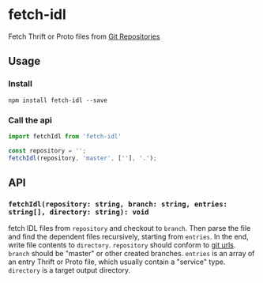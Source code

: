# fetch-idl

Fetch Thrift or Proto files from [Git Repositories](https://git-scm.com/docs/git-clone#_git_urls_a_id_urls_a)

## Usage


### Install

```
npm install fetch-idl --save
```

### Call the api

```ts
import fetchIdl from 'fetch-idl'

const repository = '';
fetchIdl(repository, 'master', [''], '.');

```

## API

### `fetchIdl(repository: string, branch: string, entries: string[], directory: string): void`

fetch IDL files from `repository` and checkout to `branch`. Then parse the file and find the dependent files recursively, starting from `entries`. In the end, write file contents to `directory`. `repository` should conform to [git urls](https://git-scm.com/docs/git-clone#_git_urls_a_id_urls_a). `branch` should be "master" or other created branches. `entries` is an array of an entry Thrift or Proto file, which usually contain a "service" type. `directory` is a target output directory.
